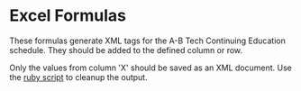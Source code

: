 Excel Formulas
=============

These formulas generate XML tags for the A-B Tech Continuing Education schedule. They should be added to the defined column or row.

Only the values from column 'X' should be saved as an XML document. Use the [ruby script](tree/master/RegularExpressionScript) to cleanup the output.
